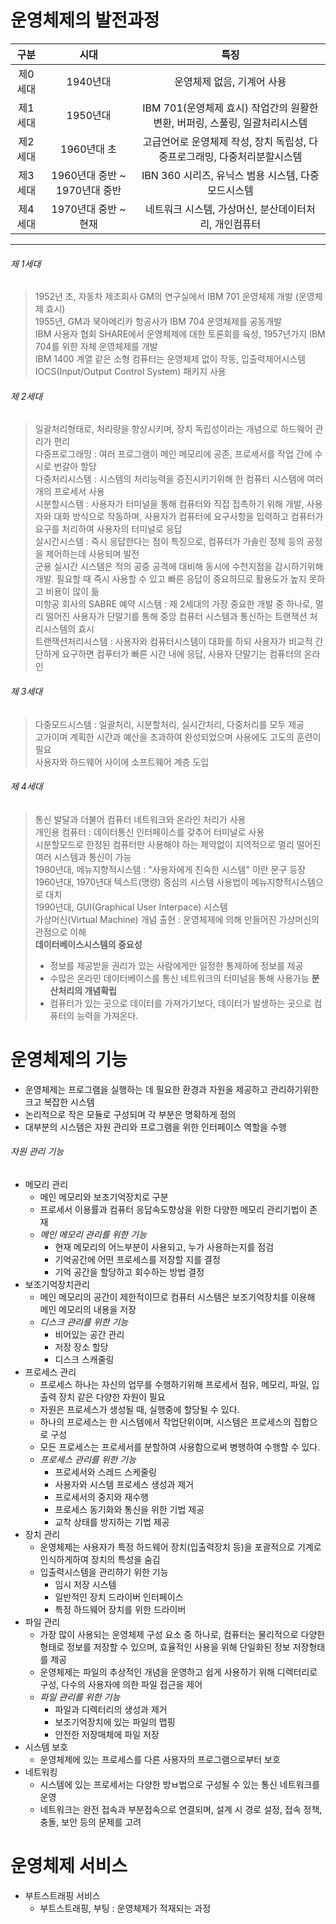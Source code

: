 # 운영체제의 발전과정

| 구분 | 시대 | 특징 |
|:--:|:--:|:--:|
|제0세대|1940년대|운영체제 없음, 기계어 사용|
|제1세대|1950년대|IBM 701(운영체제 효시) 작업간의 원활한 변환, 버퍼링, 스풀링, 일괄처리시스템|
|제2세대|1960년대 초|고급언어로 운영체제 작성, 장치 독립성, 다중프로그래밍, 다중처리분할시스템|
|제3세대|1960년대 중반 ~ 1970년대 중반| IBN 360 시리즈, 유닉스 범용 시스템, 다중모드시스템|
|제4세대|1970년대 중반 ~ 현재| 네트워크 시스템, 가상머신, 분산데이터처리, 개인컴퓨터|

---

###### 제 1세대
> 1952년 초, 자동차 제조회사 GM의 연구실에서 IBM 701 운영체제 개발 (운영체제 효시)  
1955년, GM과 북아메리카 항공사가 IBM 704 운영체제를 공동개발  
IBM 사용자 협회 SHARE에서 운영체제에 대한 토론회를 육성, 1957년가지 IBM 704를 위한 자체 운영체제를 개발    
IBM 1400 계열 같은 소형 컴퓨터는 운영체제 없이 작동, 입출력제어시스템 IOCS(Input/Output Control System) 패키지 사용

###### 제 2세대
> 일괄처리형태로, 처리량을 향상시키며, 장치 독립성이라는 개념으로 하드웨어 관리가 편리  
다중프로그래밍 : 여러 프로그램이 메인 메모리에 공존, 프로세서를 작업 간에 수시로 번갈아 할당  
다중처리시스템 : 시스템의 처리능력을 증진시키기위해 한 컴퓨터 시스템에 여러개의 프로세서 사용  
시분할시스템 : 사용자가 터미널을 통해 컴퓨터와 직접 접촉하기 위해 개발, 사용자와 대화 방식으로 작동하며, 사용자가 컴퓨터에 요구사항을 입력하고 컴퓨터가 요구를 처리하여 사용자의 터미널로 응답  
실시간시스템 : 즉시 응답한다는 점이 특징으로, 컴퓨터가 가솔린 정제 등의 공정을 제어하는데 사용되며 발전  
군용 실시간 시스템은 적의 공중 공격에 대비해 동시에 수천지점을 감시하기위해 개발. 필요할 때 즉시 사용할 수 있고 빠른 응답이 중요하므로 활용도가 높지 못하고 비용이 많이 듦  
미항공 회사의 SABRE 예약 시스템 : 제 2세대의 가장 중요한 개발 중 하나로, 멀리 떨어진 사용자가 단말기를 통해 중앙 컴퓨터 시스템과 통신하는 트랜잭션 처리시스템의 효시  
트랜잭션처리시스템 : 사용자와 컴퓨터시스템이 대화를 하되 사용자가 비교적 간단하게 요구하면 컴푸터가 빠른 시간 내에 응답, 사용자 단말기는 컴퓨터의 온라인

###### 제 3세대
> 다중모드시스템 : 일괄처리, 시분할처리, 실시간처리, 다중처리를 모두 제공  
고가이며 계획한 시간과 예산을 초과하여 완성되었으며 사용에도 고도의 훈련이 필요  
사용자와 하드웨어 사이에 소프트웨어 계층 도입

###### 제 4세대
> 통신 발달과 더불어 컴퓨터 네트워크와 온라인 처리가 사용  
개인용 컴퓨터 : 데이터통신 인터페이스를 갖추어 터미널로 사용  
시분할모드로 한정된 컴퓨터만 사용해야 하는 제약없이 지역적으로 멀리 떨어진 여러 시스템과 통신이 가능  
1980년대, 메뉴지향적시스템 : "사용자에게 친숙한 시스템" 이란 문구 등장  
1960년대, 1970년대 텍스트(명령) 중심의 시스템 사용법이 메뉴지향적시스템으로 대치  
1990년대, GUI(Graphical User Interpace) 시스템  
가상머신(Virtual Machine) 개념 출현 : 운영체제에 의해 만들어진 가상머신의 관점으로 이해  
**데이터베이스시스템의 중요성**
> - 정보를 제공받을 권리가 있는 사람에게만 일정한 통제하에 정보를 제공
> - 수많은 온라민 데이터베이스를 통신 네트워크의 터미널을 통해 사용가능
**분산처리의 개념확립**
> - 컴퓨터가 있는 곳으로 데이터를 가져가기보다, 데이터가 발생하는 곳으로 컴퓨터의 능력을 가져온다.

# 운영체제의 기능
- 운영체제는 프로그램을 실행하는 데 필요한 환경과 자원을 제공하고 관리하기위한 크고 복잡한 시스템
- 논리적으로 작은 모듈로 구성되며 각 부분은 명확하게 정의
- 대부분의 시스템은 자원 관리와 프로그램을 위한 인터페이스 역할을 수행

###### 자원 관리 기능
- 메모리 관리
  - 메인 메모리와 보조기억장치로 구분
  - 프로세서 이용률과 컴퓨터 응답속도향상을 위한 다양한 메모리 관리기법이 존재
  - _메인 메모리 관리를 위한 기능_
    - 현재 메모리의 어느부분이 사용되고, 누가 사용하는지를 점검
    - 기억공간에 어떤 프로세스를 저장할 지를 결정
    - 기억 공간을 할당하고 회수하는 방법 결정
- 보조기억장치관리
  - 메인 메모리의 공간이 제한적이므로 컴퓨터 시스템은 보조기억장치를 이용해 메인 메모리의 내용을 저장
  - _디스크 관리를 위한 기능_
    - 비어있는 공간 관리
    - 저장 장소 할당
    - 디스크 스캐줄링
- 프로세스 관리 
  - 프로세스 하나는 자신의 업무를 수행하기위해 프로세서 점유, 메모리, 파일, 입출력 장치 같은 다양한 자원이 필요
  - 자원은 프로세스가 생성될 때, 실행중에 할당될 수 있다.
  - 하나의 프로세스는 한 시스템에서 작업단위이며, 시스템은 프로세스의 집합으로 구성
  - 모든 프로세스는 프로세서를 분할하여 사용함으로써 병행하여 수행할 수 있다.
  - _프로세스 관리를 위한 기능_
    - 프로세서와 스레드 스케줄링
    - 사용자와 시스템 프로세스 생성과 제거
    - 프로세서의 중지와 재수행
    - 프로세스 동기화와 통신을 위한 기법 제공
    - 교착 상태를 방지하는 기법 제공
- 장치 관리
  - 운영체제는 사용자가 특정 하드웨어 장치(입출력장치 등)을 포괄적으로 기계로 인식하게하여 장치의 특성을 숨김
  - 입출력시스템을 관리하기 위한 기능
    - 임시 저장 시스템
    - 일반적인 장치 드라이버 인터페이스
    - 특정 하드웨어 장치를 위한 드라이버
- 파일 관리
  - 가장 많이 사용되는 운영체제 구성 요소 중 하나로, 컴퓨터는 물리적으로 다양한 형태로 정보를 저장할 수 있으며, 효율적인 사용을 위해 단일화된 정보 저장형태를 제공
  - 운영체제는 파일의 추상적인 개념을 운영하고 쉽게 사용하기 위해 디렉터리로 구성, 다수의 사용자에 의한 파일 접근을 제어
  - _파일 관리를 위한 기능_
    - 파일과 디렉터리의 생성과 제거
    - 보조기억장치에 있는 파일의 맵핑
    - 안전한 저장매체에 파일 저장
- 시스템 보호
  - 운영체제에 있는 프로세스를 다른 사용자의 프로그램으로부터 보호
- 네트워킹
  - 시스템에 있는 프로세서는 다양한 방ㅂ법으로 구성될 수 있는 통신 네트워크를 운영
  - 네트워크는 완전 접속과 부분접속으로 연결되며, 설계 시 경로 설정, 접속 정책, 충돌, 보안 등의 문제를 고려

# 운영체제 서비스
- 부트스트래핑 서비스
  - 부트스트래핑, 부팅 : 운영체제가 적재되는 과정
